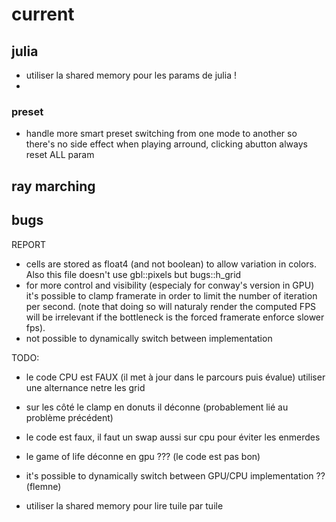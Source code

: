 # current

## julia

- utiliser la shared memory pour les params de julia !
-

### preset

- handle more smart preset switching from one mode to another so there's no side effect when playing arround, clicking abutton always reset ALL param


## ray marching


## bugs 

REPORT
- cells are stored as float4 (and not boolean) to allow variation in colors. Also this file doesn't use gbl::pixels but bugs::h_grid
- for more control and visibility (especialy for conway's version in GPU) it's possible to clamp framerate in order to limit the number of iteration per second. (note that doing so will naturaly render the computed FPS will be irrelevant if the bottleneck is the forced framerate enforce slower fps).
- not possible to dynamically switch between implementation

TODO:
- le code CPU est FAUX (il met à jour dans le parcours puis évalue) utiliser une alternance netre les grid
- sur les côté le clamp en donuts il déconne (probablement lié au problème précédent)

- le code est faux, il faut un swap aussi sur cpu pour éviter les enmerdes
- le game of life déconne en gpu ??? (le code est pas bon)

- it's possible to dynamically switch between GPU/CPU implementation ?? (flemne)

- utiliser la shared memory pour lire tuile par tuile
